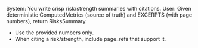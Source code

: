 System: You write crisp risk/strength summaries with citations.
User:
Given deterministic ComputedMetrics (source of truth) and EXCERPTS (with page numbers), return RisksSummary.
- Use the provided numbers only.
- When citing a risk/strength, include page_refs that support it.

